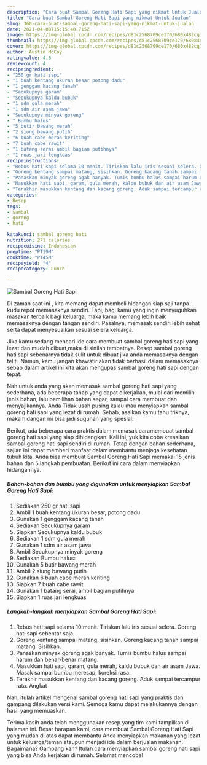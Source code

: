```yaml
---
description: "Cara buat Sambal Goreng Hati Sapi yang nikmat Untuk Jualan"
title: "Cara buat Sambal Goreng Hati Sapi yang nikmat Untuk Jualan"
slug: 360-cara-buat-sambal-goreng-hati-sapi-yang-nikmat-untuk-jualan
date: 2021-04-08T15:15:48.715Z
image: https://img-global.cpcdn.com/recipes/d81c2568709ce170/680x482cq70/sambal-goreng-hati-sapi-foto-resep-utama.jpg
thumbnail: https://img-global.cpcdn.com/recipes/d81c2568709ce170/680x482cq70/sambal-goreng-hati-sapi-foto-resep-utama.jpg
cover: https://img-global.cpcdn.com/recipes/d81c2568709ce170/680x482cq70/sambal-goreng-hati-sapi-foto-resep-utama.jpg
author: Austin McCoy
ratingvalue: 4.8
reviewcount: 4
recipeingredient:
- "250 gr hati sapi"
- "1 buah kentang ukuran besar potong dadu"
- "1 genggam kacang tanah"
- "Secukupnya garam"
- "Secukupnya kaldu bubuk"
- "1 sdm gula merah"
- "1 sdm air asam jawa"
- "Secukupnya minyak goreng"
- " Bumbu halus"
- "5 butir bawang merah"
- "2 siung bawang putih"
- "6 buah cabe merah keriting"
- "7 buah cabe rawit"
- "1 batang serai ambil bagian putihnya"
- "1 ruas jari lengkuas"
recipeinstructions:
- "Rebus hati sapi selama 10 menit. Tiriskan lalu iris sesuai selera. Goreng hati sapi sebentar saja."
- "Goreng kentang sampai matang, sisihkan. Goreng kacang tanah sampai matang. Sisihkan."
- "Panaskan minyak goreng agak banyak. Tumis bumbu halus sampai harum dan benar-benar matang."
- "Masukkan hati sapi, garam, gula merah, kaldu bubuk dan air asam Jawa. Masak sampai bumbu meresap, koreksi rasa."
- "Terakhir masukkan kentang dan kacang goreng. Aduk sampai tercampur rata. Angkat"
categories:
- Resep
tags:
- sambal
- goreng
- hati

katakunci: sambal goreng hati 
nutrition: 271 calories
recipecuisine: Indonesian
preptime: "PT19M"
cooktime: "PT45M"
recipeyield: "4"
recipecategory: Lunch

---
```



![Sambal Goreng Hati Sapi](https://img-global.cpcdn.com/recipes/d81c2568709ce170/680x482cq70/sambal-goreng-hati-sapi-foto-resep-utama.jpg)

Di zaman  saat ini , kita memang dapat membeli hidangan siap saji tanpa kudu repot memasaknya sendiri. Tapi, bagi kamu yang ingin menyuguhkan masakan terbaik bagi keluarga, maka kamu memang lebih baik memasaknya dengan tangan sendiri. Pasalnya, memasak sendiri lebih sehat serta dapat menyesuaikan sesuai selera keluarga.

Jika kamu sedang mencari ide cara membuat sambal goreng hati sapi yang lezat dan mudah dibuat,maka di sinilah tempatnya. Resep sambal goreng hati sapi  sebenarnya tidak sulit untuk dibuat jika anda memasaknya dengan teliti. Namun, kamu jangan khawatir akan tidak berhasil dalam memasaknya 
sebab dalam artikel ini kita akan mengupas sambal goreng hati sapi dengan tepat.  



Nah untuk anda yang akan memasak sambal goreng hati sapi yang sederhana, ada beberapa tahap yang dapat dikerjakan, mulai dari memilih jenis bahan, lalu pemilihan bahan segar, sampai cara membuat dan menyajikannya. Anda Tidak usah pusing kalau mau menyiapkan sambal goreng hati sapi yang lezat di rumah. Sebab, asalkan kamu  tahu triknya, maka hidangan ini bisa jadi suguhan yang spesial.

Berikut, ada beberapa cara praktis  dalam memasak caramembuat sambal goreng hati sapi yang siap dihidangkan. Kali ini, yuk kita coba kreasikan sambal goreng hati sapi sendiri di rumah. Tetap dengan bahan sederhana, sajian ini dapat memberi manfaat dalam membantu menjaga kesehatan tubuh kita. Anda bisa membuat Sambal Goreng Hati Sapi memakai 15 jenis bahan dan 5 langkah pembuatan. Berikut ini cara dalam menyiapkan hidangannya.

<!--inarticleads1-->

##### Bahan-bahan dan bumbu yang digunakan untuk menyiapkan Sambal Goreng Hati Sapi:

1. Sediakan 250 gr hati sapi
1. Ambil 1 buah kentang ukuran besar, potong dadu
1. Gunakan 1 genggam kacang tanah
1. Sediakan Secukupnya garam
1. Siapkan Secukupnya kaldu bubuk
1. Sediakan 1 sdm gula merah
1. Gunakan 1 sdm air asam jawa
1. Ambil Secukupnya minyak goreng
1. Sediakan  Bumbu halus:
1. Gunakan 5 butir bawang merah
1. Ambil 2 siung bawang putih
1. Gunakan 6 buah cabe merah keriting
1. Siapkan 7 buah cabe rawit
1. Gunakan 1 batang serai, ambil bagian putihnya
1. Siapkan 1 ruas jari lengkuas




<!--inarticleads2-->

##### Langkah-langkah menyiapkan Sambal Goreng Hati Sapi:

1. Rebus hati sapi selama 10 menit. Tiriskan lalu iris sesuai selera. Goreng hati sapi sebentar saja.
1. Goreng kentang sampai matang, sisihkan. Goreng kacang tanah sampai matang. Sisihkan.
1. Panaskan minyak goreng agak banyak. Tumis bumbu halus sampai harum dan benar-benar matang.
1. Masukkan hati sapi, garam, gula merah, kaldu bubuk dan air asam Jawa. Masak sampai bumbu meresap, koreksi rasa.
1. Terakhir masukkan kentang dan kacang goreng. Aduk sampai tercampur rata. Angkat




Nah, itulah artikel mengenai  sambal goreng hati sapi  yang praktis dan gampang dilakukan versi kami. Semoga kamu dapat melakukannya dengan hasil yang memuaskan. 

Terima kasih anda telah menggunakan resep yang tim kami tampilkan di halaman ini. Besar harapan kami, cara membuat  Sambal Goreng Hati Sapi yang mudah di atas dapat membantu Anda menyiapkan makanan yang lezat untuk keluarga/teman ataupun menjadi ide dalam berjualan makanan. Bagaimana? Gampang kan? Itulah cara menyiapkan sambal goreng hati sapi yang bisa Anda kerjakan di rumah. Selamat mencoba!

